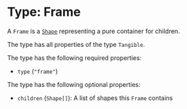 # Type: Frame
A `Frame` is a [`Shape`](Shape.md) representing a pure container for children.

The type has all properties of the type `Tangible`.

The type has the following required properties:
- `type` (`"frame"`)

The type has the following optional properties:
- `children` (`Shape[]`): A list of shapes this `Frame` contains